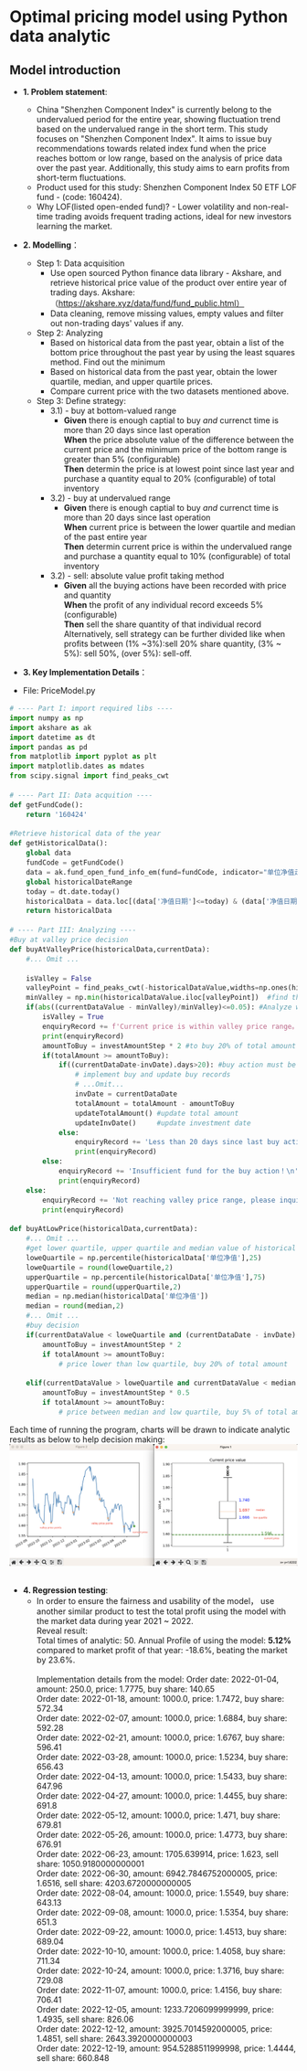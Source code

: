 # Optimal pricing model using Python data analytic
## Model introduction
* **1. Problem statement**: 
  * China "Shenzhen Component Index" is currently belong to the undervalued period for the entire year, showing fluctuation trend based on the undervalued range in the short term. This study focuses on "Shenzhen Component Index". It aims to issue buy recommendations towards related index fund when the price reaches bottom or low range, based on the analysis of price data over the past year. Additionally, this study aims to earn profits from short-term fluctuations.
  * Product used for this study: Shenzhen Component Index 50 ETF LOF fund - (code: 160424). 
  * Why LOF(listed open-ended fund)? - Lower volatility and non-real-time trading avoids frequent trading actions, ideal for new investors learning the market.
* **2. Modelling**：
  * Step 1: Data acquisition 
    * Use open sourced Python finance data library - Akshare, and retrieve historical price value of the product over entire year of trading days. Akshare: （https://akshare.xyz/data/fund/fund_public.html）
    * Data cleaning, remove missing values, empty values and filter out non-trading days' values if any.
  * Step 2: Analyzing 
    * Based on historical data from the past year, obtain a list of the bottom price throughout the past year by using the least squares method. Find out the minimum 
    * Based on historical data from the past year, obtain the lower quartile, median, and upper quartile prices.
    * Compare current price with the two datasets mentioned above.
  * Step 3: Define strategy:
    * 3.1) - buy at bottom-valued range
      * **Given** there is enough captial to buy _and_ currenct time is more than 20 days since last operation
    <br/> **When** the price absolute value of the difference between the current price and the minimum price of the bottom range is greater than 5% (configurable)
    <br/> **Then** determin the price is at lowest point since last year and purchase a quantity equal to 20% (configurable) of total inventory<br/>
    * 3.2) - buy at undervalued range
      * **Given** there is enough captial to buy _and_ currenct time is more than 20 days since last operation
    <br/> **When** current price is between the lower quartile and median of the past entire year
    <br/> **Then** determin current price is within the undervalued range and purchase a quantity equal to 10% (configurable) of total inventory<br/>
    * 3.2) - sell: absolute value profit taking method
      * **Given** all the buying actions have been recorded with price and quantity
    <br/> **When** the profit of any individual record exceeds 5%(configurable)
    <br/> **Then** sell the share quantity of that individual record
    <br/> Alternatively, sell strategy can be further divided like when profits between (1% ~3%):sell 20% share quantity, (3% ~ 5%): sell 50%, (over 5%): sell-off.

* **3. Key Implementation Details**：
* File: PriceModel.py
``` python
# ---- Part I: import required libs ----
import numpy as np
import akshare as ak
import datetime as dt
import pandas as pd
from matplotlib import pyplot as plt
import matplotlib.dates as mdates
from scipy.signal import find_peaks_cwt

# ---- Part II: Data acquition ----
def getFundCode():
    return '160424'

#Retrieve historical data of the year
def getHistoricalData():
    global data
    fundCode = getFundCode()
    data = ak.fund_open_fund_info_em(fund=fundCode, indicator="单位净值走势")  #Use Akshare to retrieve fund price data
    global historicalDateRange
    today = dt.date.today()
    historicalData = data.loc[(data['净值日期']<=today) & (data['净值日期']>(today - dt.timedelta(days=historicalDateRange)))] #historical date range is configurable and it
    return historicalData

# ---- Part III: Analyzing ----
#Buy at valley price decision
def buyAtValleyPrice(historicalData,currentData):
    #... Omit ...
   
    isValley = False
    valleyPoint = find_peaks_cwt(-historicalDataValue,widths=np.ones(historicalDataValue.shape)*2)-1 #find a list of valley value point
    minValley = np.min(historicalDataValue.iloc[valleyPoint])  #find the minimum valley value from the list
    if(abs((currentDataValue - minValley)/minValley)<=0.05): #Analyze whether it's at valley price range
        isValley = True
        enquiryRecord += f'Current price is within valley price range。Bottom value of the past year：{minValley}，Current price：{currentDataValue}\n'
        print(enquiryRecord)
        amountToBuy = investAmountStep * 2 #to buy 20% of total amount
        if(totalAmount >= amountToBuy):
            if((currentDataDate-invDate).days>20): #buy action must be 20 trading later since last buy action
                # implement buy and update buy records
                # ...Omit...
                invDate = currentDataDate
                totalAmount = totalAmount - amountToBuy
                updateTotalAmount() #update total amount
                updateInvDate()     #update investment date
            else:
                enquiryRecord += 'Less than 20 days since last buy action, wait and avoid frequent buying actions\n'
                print(enquiryRecord)    
        else:
            enquiryRecord += 'Insufficient fund for the buy action！\n'
            print(enquiryRecord)
    else:
        enquiryRecord += 'Not reaching valley price range, please inquiry again later.\n'
        print(enquiryRecord)

def buyAtLowPrice(historicalData,currentData):
    #... Omit ...
    #get lower quartile, upper quartile and median value of historical data
    loweQuartile = np.percentile(historicalData['单位净值'],25)
    loweQuartile = round(loweQuartile,2)
    upperQuartile = np.percentile(historicalData['单位净值'],75)
    upperQuartile = round(upperQuartile,2)
    median = np.median(historicalData['单位净值'])
    median = round(median,2)
    #... Omit ...
    #buy decision
    if(currentDataValue < loweQuartile and (currentDataDate - invDate).days>20):
        amountToBuy = investAmountStep * 2
        if totalAmount >= amountToBuy:
            # price lower than low quartile, buy 20% of total amount
            
    elif(currentDataValue > loweQuartile and currentDataValue < median and (currentDataDate - invDate).days>20):
        amountToBuy = investAmountStep * 0.5
        if totalAmount >= amountToBuy:
            # price between median and low quartile, buy 5% of total amount        
```
Each time of running the program, charts will be drawn to indicate analytic results as below to help decision making:
<img src='https://github.com/SpicyHotdog/pricemodel/blob/main/analytic%20result.png'/><br/><br/>


* **4. Regression testing**: 
  * In order to ensure the fairness and usability of the model， use another similar product to test the total profit using the model with the market data during year 2021 ~ 2022.
  <br/> Reveal result: 
  <br/> Total times of analytic: 50. Annual Profile of using the model: **5.12%** compared to market profit of that year: -18.6%, beating the market by 23.6%.   
  <br/> Implementation details from the model:
Order date: 2022-01-04, amount: 250.0, price: 1.7775, buy share: 140.65<br/>
Order date: 2022-01-18, amount: 1000.0, price: 1.7472, buy share: 572.34<br/>
Order date: 2022-02-07, amount: 1000.0, price: 1.6884, buy share: 592.28<br/>
Order date: 2022-02-21, amount: 1000.0, price: 1.6767, buy share: 596.41<br/>
Order date: 2022-03-28, amount: 1000.0, price: 1.5234, buy share: 656.43<br/>
Order date: 2022-04-13, amount: 1000.0, price: 1.5433, buy share: 647.96<br/>
Order date: 2022-04-27, amount: 1000.0, price: 1.4455, buy share: 691.8<br/>
Order date: 2022-05-12, amount: 1000.0, price: 1.471, buy share: 679.81<br/>
Order date: 2022-05-26, amount: 1000.0, price: 1.4773, buy share: 676.91<br/>
Order date: 2022-06-23, amount: 1705.639914, price: 1.623, sell share: 1050.9180000000001<br/>
Order date: 2022-06-30, amount: 6942.7846752000005, price: 1.6516, sell share: 4203.6720000000005<br/>
Order date: 2022-08-04, amount: 1000.0, price: 1.5549, buy share: 643.13<br/>
Order date: 2022-09-08, amount: 1000.0, price: 1.5354, buy share: 651.3<br/>
Order date: 2022-09-22, amount: 1000.0, price: 1.4513, buy share: 689.04<br/>
Order date: 2022-10-10, amount: 1000.0, price: 1.4058, buy share: 711.34<br/>
Order date: 2022-10-24, amount: 1000.0, price: 1.3716, buy share: 729.08<br/>
Order date: 2022-11-07, amount: 1000.0, price: 1.4156, buy share: 706.41<br/>
Order date: 2022-12-05, amount: 1233.7206099999999, price: 1.4935, sell share: 826.06<br/>
Order date: 2022-12-12, amount: 3925.7014592000005, price: 1.4851, sell share: 2643.3920000000003<br/>
Order date: 2022-12-19, amount: 954.5288511999998, price: 1.4444, sell share: 660.848<br/>

